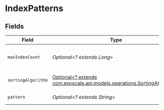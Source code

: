 # IndexPatterns


## Fields

| Field                                                                                                                  | Type                                                                                                                   | Required                                                                                                               | Description                                                                                                            |
| ---------------------------------------------------------------------------------------------------------------------- | ---------------------------------------------------------------------------------------------------------------------- | ---------------------------------------------------------------------------------------------------------------------- | ---------------------------------------------------------------------------------------------------------------------- |
| `maxIndexCount`                                                                                                        | *Optional<? extends Long>*                                                                                             | :heavy_minus_sign:                                                                                                     | Maximum number of indexes to keep                                                                                      |
| `sortingAlgorithm`                                                                                                     | [Optional<? extends com.exoscale.api.models.operations.SortingAlgorithm>](../../models/operations/SortingAlgorithm.md) | :heavy_minus_sign:                                                                                                     | Deletion sorting algorithm                                                                                             |
| `pattern`                                                                                                              | *Optional<? extends String>*                                                                                           | :heavy_minus_sign:                                                                                                     | fnmatch pattern                                                                                                        |